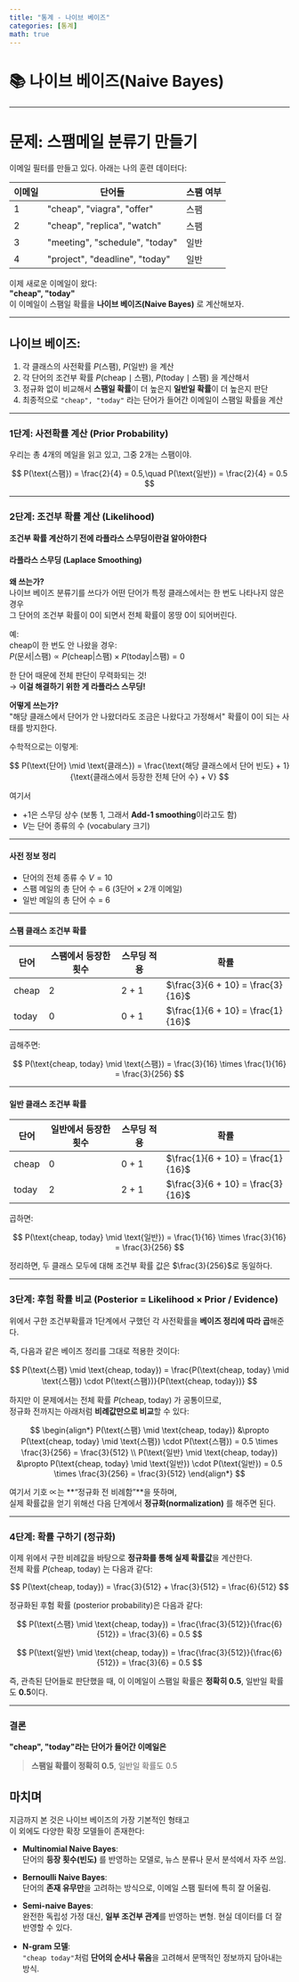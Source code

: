 ```yaml
---
title: "통계 - 나이브 베이즈"
categories: [통계]
math: true
---
```


# 📚 나이브 베이즈(Naive Bayes)

---

# 문제: 스팸메일 분류기 만들기

이메일 필터를 만들고 있다. 아래는 나의 훈련 데이터다:

| 이메일 | 단어들                            | 스팸 여부 |
| --- | ------------------------------ | ----- |
| 1   | "cheap", "viagra", "offer"     | 스팸    |
| 2   | "cheap", "replica", "watch"    | 스팸    |
| 3   | "meeting", "schedule", "today" | 일반    |
| 4   | "project", "deadline", "today" | 일반    |

이제 새로운 이메일이 왔다:  
**"cheap", "today"**  
이 이메일이 스팸일 확률을 **나이브 베이즈(Naive Bayes)** 로 계산해보자.

---

## 나이브 베이즈:

1. 각 클래스의 사전확률 $P(\text{스팸}),\ P(\text{일반})$ 을 계산  
2. 각 단어의 조건부 확률 $P(\text{cheap} \mid \text{스팸}),\ P(\text{today} \mid \text{스팸})$ 을 계산해서  
3. 정규화 없이 비교해서 **스팸일 확률**이 더 높은지 **일반일 확률**이 더 높은지 판단  
4. 최종적으로 `"cheap", "today"` 라는 단어가 들어간 이메일이 스팸일 확률을 계산

---

### 1단계: 사전확률 계산 (Prior Probability)

우리는 총 4개의 메일을 읽고 있고, 그중 2개는 스팸이야.

$$
P(\text{스팸}) = \frac{2}{4} = 0.5,\quad P(\text{일반}) = \frac{2}{4} = 0.5
$$

---

### 2단계: 조건부 확률 계산 (Likelihood)

**조건부 확률 계산하기 전에 라플라스 스무딩이란걸 알아야한다**

#### 라플라스 스무딩 (Laplace Smoothing)

**왜 쓰는가?**  
나이브 베이즈 분류기를 쓰다가 어떤 단어가 특정 클래스에서는 한 번도 나타나지 않은 경우  
그 단어의 조건부 확률이 0이 되면서 전체 확률이 몽땅 0이 되어버린다.

예:  
cheap이 한 번도 안 나왔을 경우:  
$P(\text{문서}|\text{스팸}) \propto P(\text{cheap}|\text{스팸}) \times P(\text{today}|\text{스팸}) = 0$

한 단어 때문에 전체 판단이 무력화되는 것!  
→ **이걸 해결하기 위한 게 라플라스 스무딩!**

**어떻게 쓰는가?**  
"해당 클래스에서 단어가 안 나왔더라도 조금은 나왔다고 가정해서" 확률이 0이 되는 사태를 방지한다.

수학적으로는 이렇게:

$$
P(\text{단어} \mid \text{클래스}) = \frac{\text{해당 클래스에서 단어 빈도} + 1}{\text{클래스에서 등장한 전체 단어 수} + V}
$$

여기서

- $+1$은 스무딩 상수 (보통 1, 그래서 **Add-1 smoothing**이라고도 함)
- $V$는 단어 종류의 수 (vocabulary 크기)

---

#### 사전 정보 정리

- 단어의 전체 종류 수 $V = 10$  
- 스팸 메일의 총 단어 수 = 6 (3단어 × 2개 이메일)  
- 일반 메일의 총 단어 수 = 6  

---

#### 스팸 클래스 조건부 확률

| 단어    | 스팸에서 등장한 횟수 | 스무딩 적용 | 확률 |
|--------|----------------|-------------|-----------------------------|
| cheap  | 2              | 2 + 1       | $\frac{3}{6 + 10} = \frac{3}{16}$ |
| today  | 0              | 0 + 1       | $\frac{1}{6 + 10} = \frac{1}{16}$ |

곱해주면:

$$
P(\text{cheap, today} \mid \text{스팸}) = \frac{3}{16} \times \frac{1}{16} = \frac{3}{256}
$$

---

#### 일반 클래스 조건부 확률

| 단어    | 일반에서 등장한 횟수 | 스무딩 적용 | 확률 |
|--------|----------------|-------------|-----------------------------|
| cheap  | 0              | 0 + 1       | $\frac{1}{6 + 10} = \frac{1}{16}$ |
| today  | 2              | 2 + 1       | $\frac{3}{6 + 10} = \frac{3}{16}$ |

곱하면:

$$
P(\text{cheap, today} \mid \text{일반}) = \frac{1}{16} \times \frac{3}{16} = \frac{3}{256}
$$

정리하면, 두 클래스 모두에 대해 조건부 확률 값은 $\frac{3}{256}$로 동일하다.

---

### 3단계: 후험 확률 비교 (Posterior = Likelihood × Prior / Evidence)

위에서 구한 조건부확률과 1단계에서 구했던 각 사전확률을 **베이즈 정리에 따라 곱**해준다.

즉, 다음과 같은 베이즈 정리를 그대로 적용한 것이다:

$$
P(\text{스팸} \mid \text{cheap, today}) = \frac{P(\text{cheap, today} \mid \text{스팸}) \cdot P(\text{스팸})}{P(\text{cheap, today})}
$$

하지만 이 문제에서는 전체 확률 $P(\text{cheap, today})$ 가 공통이므로,  
정규화 전까지는 아래처럼 **비례값만으로 비교**할 수 있다:

$$
\begin{align*}
P(\text{스팸} \mid \text{cheap, today}) &\propto P(\text{cheap, today} \mid \text{스팸}) \cdot P(\text{스팸}) = 0.5 \times \frac{3}{256} = \frac{3}{512} \\
P(\text{일반} \mid \text{cheap, today}) &\propto P(\text{cheap, today} \mid \text{일반}) \cdot P(\text{일반}) = 0.5 \times \frac{3}{256} = \frac{3}{512}
\end{align*}
$$

여기서 기호 $\propto$는 **“정규화 전 비례함”**을 뜻하며,  
실제 확률값을 얻기 위해선 다음 단계에서 **정규화(normalization)** 를 해주면 된다.


---

### 4단계: 확률 구하기 (정규화)

이제 위에서 구한 비례값을 바탕으로 **정규화를 통해 실제 확률값**을 계산한다.  
전체 확률 $P(\text{cheap, today})$ 는 다음과 같다:

$$
P(\text{cheap, today}) = \frac{3}{512} + \frac{3}{512} = \frac{6}{512}
$$

정규화된 후험 확률 (posterior probability)은 다음과 같다:

$$
P(\text{스팸} \mid \text{cheap, today}) = \frac{\frac{3}{512}}{\frac{6}{512}} = \frac{3}{6} = 0.5
$$

$$
P(\text{일반} \mid \text{cheap, today}) = \frac{\frac{3}{512}}{\frac{6}{512}} = \frac{3}{6} = 0.5
$$

즉, 관측된 단어들로 판단했을 때, 이 이메일이 스팸일 확률은 **정확히 0.5**, 일반일 확률도 **0.5**이다.

---

### 결론

**"cheap", "today"라는 단어가 들어간 이메일은**

> **스팸일 확률이 정확히 0.5**, 일반일 확률도 0.5

## 마치며
지금까지 본 것은 나이브 베이즈의 가장 기본적인 형태고  
이 외에도 다양한 확장 모델들이 존재한다:

- **Multinomial Naive Bayes**:  
  단어의 **등장 횟수(빈도)** 를 반영하는 모델로, 뉴스 분류나 문서 분석에서 자주 쓰임.

- **Bernoulli Naive Bayes**:  
  단어의 **존재 유무만**을 고려하는 방식으로, 이메일 스팸 필터에 특히 잘 어울림.

- **Semi-naive Bayes**:  
  완전한 독립성 가정 대신, **일부 조건부 관계**를 반영하는 변형. 현실 데이터를 더 잘 반영할 수 있다.

- **N-gram 모델**:  
  `"cheap today"`처럼 **단어의 순서나 묶음**을 고려해서 문맥적인 정보까지 담아내는 방식.